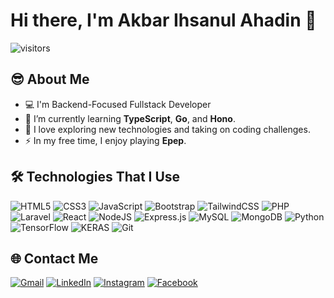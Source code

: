 # Hi there, I'm Akbar Ihsanul Ahadin 👋
![visitors](https://visitor-badge.laobi.icu/badge?page_id=xitsaix.xitsaix)

## 😎 About Me
- 💻 I'm Backend-Focused Fullstack Developer
- 📖 I’m currently learning **TypeScript**, **Go**, and **Hono**.
- 🔭 I love exploring new technologies and taking on coding challenges.
- ⚡ In my free time, I enjoy playing **Epep**.

## 🛠️ Technologies That I Use
![HTML5](https://img.shields.io/badge/html5-%23E34F26.svg?style=for-the-badge&logo=html5&logoColor=white)
![CSS3](https://img.shields.io/badge/css3-%231572B6.svg?style=for-the-badge&logo=css3&logoColor=white)
![JavaScript](https://img.shields.io/badge/javascript-%23323330.svg?style=for-the-badge&logo=javascript&logoColor=%23F7DF1E)
![Bootstrap](https://img.shields.io/badge/bootstrap-%238511FA.svg?style=for-the-badge&logo=bootstrap&logoColor=white)
![TailwindCSS](https://img.shields.io/badge/tailwindcss-%2338B2AC.svg?style=for-the-badge&logo=tailwind-css&logoColor=white)
![PHP](https://img.shields.io/badge/php-%23777BB4.svg?style=for-the-badge&logo=php&logoColor=white) 
![Laravel](https://img.shields.io/badge/laravel-%23FF2D20.svg?style=for-the-badge&logo=laravel&logoColor=white)
![React](https://img.shields.io/badge/react-%2320232a.svg?style=for-the-badge&logo=react&logoColor=%2361DAFB)
![NodeJS](https://img.shields.io/badge/Node.js-339933?style=for-the-badge&logo=nodedotjs&logoColor=white)
![Express.js](https://img.shields.io/badge/express.js-%23404d59.svg?style=for-the-badge&logo=express&logoColor=%2361DAFB)
![MySQL](https://img.shields.io/badge/mysql-%2300f.svg?style=for-the-badge&logo=mysql&logoColor=white)
![MongoDB](https://img.shields.io/badge/MongoDB-%234ea94b.svg?style=for-the-badge&logo=mongodb&logoColor=white)
![Python](https://img.shields.io/badge/python-3670A0?style=for-the-badge&logo=python&logoColor=ffdd54)
![TensorFlow](https://img.shields.io/badge/TensorFlow-FF6F00?style=for-the-badge&logo=tensorflow&logoColor=white)
![KERAS](https://img.shields.io/badge/Keras-FF0000?style=for-the-badge&logo=keras&logoColor=white)
![Git](https://img.shields.io/badge/git-%23F05033.svg?style=for-the-badge&logo=git&logoColor=white)

## 🌐 Contact Me
[![Gmail](https://img.shields.io/badge/-xitsaix-EA4335?style=flat&logo=Gmail&logoColor=white&link=mailto:xitsaix@gmail.com)](mailto:xitsaix@gmail.com) 
[![LinkedIn](https://img.shields.io/badge/-akbar--ihsanul--ahadin-0A66C2?style=flat&logo=linkedin&logoColor=white&link=https://linkedin.com/in/akbar-ihsanul-ahadin)](https://linkedin.com/in/akbar-ihsanul-ahadin) 
[![Instagram](https://img.shields.io/badge/-its____ai-E4405F?style=flat&logo=instagram&logoColor=white&link=https://instagram.com/its____ai/)](https://instagram.com/its____ai/) 
[![Facebook](https://img.shields.io/badge/-Akbar-1877F2?style=flat&logo=facebook&logoColor=white&link=https://facebook.com/shellaccount)](https://facebook.com/shellaccount)
